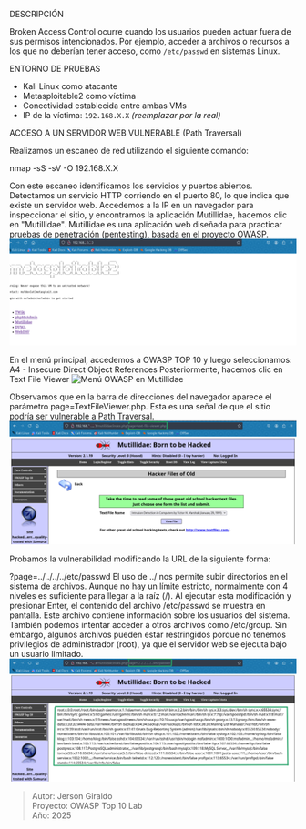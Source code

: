 DESCRIPCIÓN

Broken Access Control ocurre cuando los usuarios pueden actuar fuera de sus permisos intencionados. Por ejemplo, acceder a archivos o recursos a los que no deberían tener acceso, como `/etc/passwd` en sistemas Linux.

  ENTORNO DE PRUEBAS

- Kali Linux como atacante
- Metasploitable2 como víctima
- Conectividad establecida entre ambas VMs
- IP de la víctima: `192.168.X.X` *(reemplazar por la real)*


ACCESO A UN SERVIDOR WEB VULNERABLE (Path Traversal)

Realizamos un escaneo de red utilizando el siguiente comando:

nmap -sS -sV -O 192.168.X.X

Con este escaneo identificamos los servicios y puertos abiertos. Detectamos un servicio HTTP corriendo en el puerto 80, lo que indica que existe un servidor web. Accedemos a la IP en un navegador para inspeccionar el sitio, y encontramos la aplicación Mutillidae, hacemos clic en "Mutillidae".
Mutillidae es una aplicación web diseñada para practicar pruebas de penetración (pentesting), basada en el proyecto OWASP.
![Acceso a la página principal](evidencia/1homepage.png)

En el menú principal, accedemos a OWASP TOP 10 y luego seleccionamos:
A4 - Insecure Direct Object References Posteriormente, hacemos clic en Text File Viewer
![Menú OWASP en Mutillidae](evidencia/2Menú.png)

Observamos que en la barra de direcciones del navegador aparece el parámetro page=TextFileViewer.php. Esta es una señal de que el sitio podría ser vulnerable a Path Traversal.
![URL vulnerable detectada](evidencia/3URL_Vulnerable.png)

Probamos la vulnerabilidad modificando la URL de la siguiente forma:

?page=../../../../etc/passwd
El uso de ../ nos permite subir directorios en el sistema de archivos. Aunque no hay un límite estricto, normalmente con 4 niveles es suficiente para llegar a la raíz (/).
Al ejecutar esta modificación y presionar Enter, el contenido del archivo /etc/passwd se muestra en pantalla.
Este archivo contiene información sobre los usuarios del sistema. También podemos intentar acceder a otros archivos como /etc/group. Sin embargo, algunos archivos pueden estar restringidos porque no tenemos privilegios de administrador (root), ya que el servidor web se ejecuta bajo un usuario limitado.
![Acceso al archivo passwd](evidencia/4Path_Traversal.png)

> Autor: Jerson Giraldo  
> Proyecto: OWASP Top 10 Lab  
> Año: 2025
